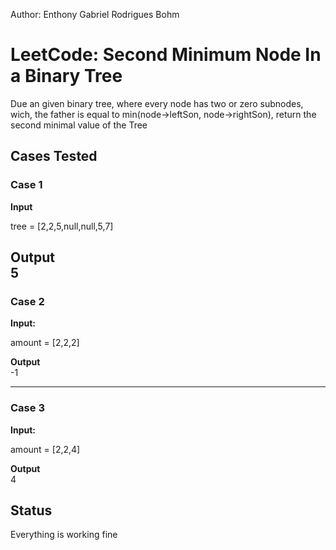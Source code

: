 Author: Enthony Gabriel Rodrigues Bohm

# LeetCode: Second Minimum Node In a Binary Tree
Due an given binary tree, where every node has two or zero subnodes, wich, the father is equal to min(node->leftSon, node->rightSon), return the second minimal value of the Tree
## Cases Tested

### Case 1
**Input**

tree = [2,2,5,null,null,5,7]

**Output**  
5
---
### Case 2
**Input:**

amount = [2,2,2] 

**Output**  
-1

---
### Case 3
**Input:**

amount = [2,2,4] 

**Output**  
4

## Status  
Everything is working fine
